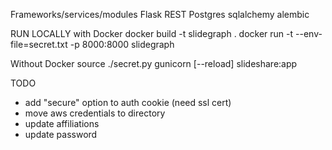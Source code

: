 Frameworks/services/modules
Flask REST
Postgres
sqlalchemy 
alembic 



RUN LOCALLY
with Docker
docker build -t slidegraph .
docker run -t --env-file=secret.txt -p 8000:8000 slidegraph

Without Docker
source ./secret.py
gunicorn [--reload] slideshare:app


TODO
- add "secure" option to auth cookie (need ssl cert)
- move aws credentials to directory
- update affiliations
- update password
